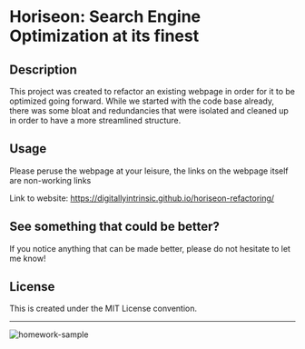 # Horiseon: Search Engine Optimization at its finest

## Description

This project was created to refactor an existing webpage in order for it to be optimized going forward. 
While we started with the code base already, there was some bloat and redundancies that were isolated and cleaned up in order to have a more streamlined structure.

## Usage

Please peruse the webpage at your leisure, the links on the webpage itself are non-working links

Link to website: https://digitallyintrinsic.github.io/horiseon-refactoring/

## See something that could be better?

If you notice anything that can be made better, please do not hesitate to let me know!

## License

This is created under the MIT License convention.

---

![homework-sample](https://github.com/DigitallyIntrinsic/horiseon-refactoring/assets/139934612/3b30a6c5-5385-4c2b-845f-479f8aa2cc6d)
